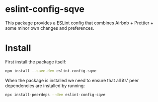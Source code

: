 # eslint-config-sqve

This package provides a ESLint config that combines Airbnb + Prettier + some minor own changes and preferences.

# Install

First install the package itself:

```sh
npm install --save-dev eslint-config-sqve
```

When the package is installed we need to ensure that all its' peer dependencies are installed by running:

```sh
npx install-peerdeps --dev eslint-config-sqve
```
